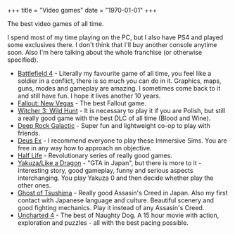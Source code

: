 +++
title = "Video games"
date = "1970-01-01"
+++

The best video games of all time.
<!--more-->

I spend most of my time playing on the PC, but I also have PS4 and played some exclusives there. I don't think that I'll buy another console anytime soon. Also I'm here talking about the whole franchise (or otherwise specified).

- [Battlefield 4](https://en.wikipedia.org/wiki/Battlefield_4) - Literally my favourite game of all time, you feel like a soldier in a conflict, there is so much you can do in it. Graphics, maps, guns, modes and gameplay are amazing. I sometimes come back to it and still have fun. I hope it lives another 10 years.
- [Fallout: New Vegas](https://en.wikipedia.org/wiki/Fallout%3A_New_Vegas) - The best Fallout game.
- [Witcher 3: Wild Hunt](https://en.wikipedia.org/wiki/The_Witcher_3%3A_Wild_Hunt) - It is necessary to play it if you are Polish, but still a really good game with the best DLC of all time (Blood and Wine).
- [Deep Rock Galactic](https://en.wikipedia.org/wiki/Deep_Rock_Galactic) - Super fun and lightweight co-op to play with friends.
- [Deus Ex](https://en.wikipedia.org/wiki/Deus_Ex) - I recommend everyone to play these Immersive Sims. You are free in any way how to approach an objective.
- [Half Life](https://en.wikipedia.org/wiki/Half-Life_(video_game)) - Revolutionary series of really good games.
- [Yakuza/Like a Dragon](https://en.wikipedia.org/wiki/Yakuza_(franchise)) - "GTA in Japan", but there is more to it - interesting story, good gameplay, funny and serious aspects interchanging. You play Yakuza 0 and then decide whether play the other ones.
- [Ghost of Tsushima](https://en.wikipedia.org/wiki/Ghost_of_Tsushima) - Really good Assasin's Creed in Japan. Also my first contact with Japanese language and culture. Beautiful scenery and good fighting mechanics. Play it instead of any Assasin's Creed.
- [Uncharted 4](https://en.wikipedia.org/wiki/Uncharted_4:_A_Thief%27s_End) - The best of Naughty Dog. A 15 hour movie with action, exploration and puzzles - all with the best pacing possible.
